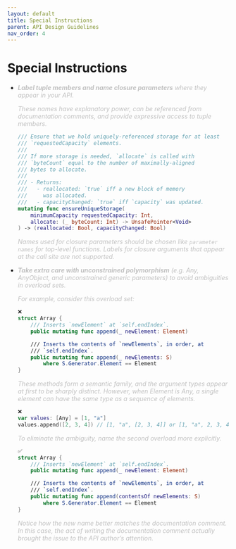 ```yaml
---
layout: default
title: Special Instructions
parent: API Design Guidelines
nav_order: 4
---
```


# Special Instructions

- <i><span style="color: #C0C0C0">**Label tuple members and name closure parameters** where they appear in your API.</span></i>

    <i><span style="color: #C0C0C0">These names have explanatory power, can be referenced from documentation comments, and provide expressive access to tuple members.</span></i>

    ```swift
    /// Ensure that we hold uniquely-referenced storage for at least
    /// `requestedCapacity` elements.
    ///
    /// If more storage is needed, `allocate` is called with
    /// `byteCount` equal to the number of maximally-aligned
    /// bytes to allocate.
    ///
    /// - Returns:
    ///   - reallocated: `true` iff a new block of memory
    ///     was allocated.
    ///   - capacityChanged: `true` iff `capacity` was updated.
    mutating func ensureUniqueStorage(
        minimumCapacity requestedCapacity: Int, 
        allocate: (_ byteCount: Int) -> UnsafePointer<Void>
    ) -> (reallocated: Bool, capacityChanged: Bool)
    ```

    <i><span style="color: #C0C0C0">Names used for closure parameters should be chosen like `parameter names` for top-level functions. Labels for closure arguments that appear at the call site are not supported.</span></i>
    

- <i><span style="color: #C0C0C0">**Take extra care with unconstrained polymorphism** (e.g. Any, AnyObject, and unconstrained generic parameters) to avoid ambiguities in overload sets.</span></i>

    <i><span style="color: #C0C0C0">For example, consider this overload set:</span></i>

    ```swift
    ❌
    struct Array {
        /// Inserts `newElement` at `self.endIndex`.
        public mutating func append(_ newElement: Element)

        /// Inserts the contents of `newElements`, in order, at
        /// `self.endIndex`.
        public mutating func append(_ newElements: S)
            where S.Generator.Element == Element
    }
    ```

    <i><span style="color: #C0C0C0">These methods form a semantic family, and the argument types appear at first to be sharply distinct. However, when Element is Any, a single element can have the same type as a sequence of elements.</span></i>

    ```swift
    ❌
    var values: [Any] = [1, "a"]
    values.append([2, 3, 4]) // [1, "a", [2, 3, 4]] or [1, "a", 2, 3, 4]?
    ```

    <i><span style="color: #C0C0C0">To eliminate the ambiguity, name the second overload more explicitly.</span></i>

    ```swift
    ✅
    struct Array {
        /// Inserts `newElement` at `self.endIndex`.
        public mutating func append(_ newElement: Element)

        /// Inserts the contents of `newElements`, in order, at
        /// `self.endIndex`.
        public mutating func append(contentsOf newElements: S)
            where S.Generator.Element == Element
    }
    ```

    <i><span style="color: #C0C0C0">Notice how the new name better matches the documentation comment. In this case, the act of writing the documentation comment actually brought the issue to the API author’s attention.</span><i>

